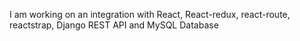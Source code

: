 I am working on an integration with React, React-redux, react-route, reactstrap, Django REST API and MySQL Database
